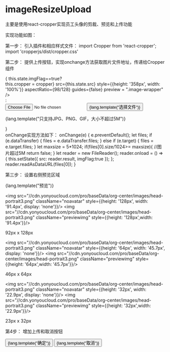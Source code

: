 # imageResizeUpload
主要是使用react-cropper实现员工头像的剪裁、预览和上传功能

实现功能如图：

第一步：
引入插件和相应样式文件：
import Cropper from 'react-cropper';
import 'cropperjs/dist/cropper.css'

第二步：
提供上传按钮，实现onchange方法获取图片文件地址，传递给Cropper组件
<div className="img-left-area">
                            {
                                this.state.imgFlag==true?
                                <div>
                                    <Cropper
                                        key = {this.state.src}
                                        ref={cropper => this.cropper = cropper}
                                        src={this.state.src}
                                        style={{height: '358px', width: '100%'}}
                                        aspectRatio={98/128}
                                        guides={false}
                                        preview = ".image-wrapper"
                                    />
                                </div>
                                :
                                <div class="image-container target" id="cropper-target">
                                    <input type="file" id="fileSelect" onChange={this.onChange} accept="image/*" key = {this.state.src} style={{"opacity":"0"}}/>
                                    <Button type="button" class="u-button button" style={{"position": "relative","left": "-40px"}}onClick={this.fileClick}>{lang.template("选择文件")}</Button>
                                    <p><span>{lang.template("只支持JPG、PNG、GIF，大小不超过5M")}</span></p>
                                </div>
                            }
                            </div>
  onChange实现方法如下：
      onChange(e) {
	    e.preventDefault();
	    let files;
	    if (e.dataTransfer) {
	      	files = e.dataTransfer.files;
	    } else if (e.target) {
	      	files = e.target.files;
        }
        let maxsize = 5*1024;
        if(files[0].size/1024>= maxsize){
            //图片超过5M
            return false;
        }
	    let reader = new FileReader();
	    reader.onload = () => {
	      this.setState({
            src: reader.result,
            imgFlag:true
	      });
	    };
        reader.readAsDataURL(files[0]);
	}
  
  第三步：
  设置右侧预览区域
                              <div className="img-right-area">
                                <p>{lang.template("预览")}</p>
                                <div class="image-container large" id="preview-large">
                                    <div class="image-wrapper">
                                        <img src="//cdn.yonyoucloud.com/pro/baseData/org-center/images/head-portrait3.png" className="noavatar" style={{height: '128px', width: '91.4px', display: 'none'}}/>
                                        <img src="//cdn.yonyoucloud.com/pro/baseData/org-center/images/head-portrait3.png" className="previewimg" style={{height: '128px',width: '91.4px'}}/>
                                    </div>
                                </div>
                                <p>92px x 128px</p>
                                <div class="image-container medium" id="preview-medium">
                                    <div class="image-wrapper">
                                        <img src="//cdn.yonyoucloud.com/pro/baseData/org-center/images/head-portrait3.png" className="noavatar" style={{height: '64px', width: '45.7px', display: 'none'}}/>
                                        <img src="//cdn.yonyoucloud.com/pro/baseData/org-center/images/head-portrait3.png" className="previewimg" style={{height: '64px',width: '45.7px'}}/>
                                    </div>
                                </div>
                                <p>46px x 64px</p>
                                <div class="image-container small" id="preview-small">
                                    <div class="image-wrapper">
                                        <img src="//cdn.yonyoucloud.com/pro/baseData/org-center/images/head-portrait3.png" className="noavatar" style={{height: '32px', width: '22.9px', display: 'none'}}/>
                                        <img src="//cdn.yonyoucloud.com/pro/baseData/org-center/images/head-portrait3.png" className="previewimg" style={{height: '32px',width: '22.9px'}}/>
                                    </div>
                                </div>
                                <p>23px x 32px</p>
                            </div>
                            
  第4步：
  增加上传和取消按钮
                              <div className="img-footer-area">
                                <Button type="button" class="u-button button brand_btn " color="brand" onClick={this.cropImage}>{lang.template("确定")}</Button>
                                <Button type="button" class="u-button button default_btn " color="default" onClick={this.handleCancel}>{lang.template("取消")}</Button>
                            </div>
